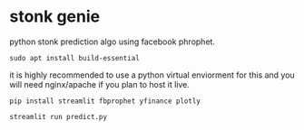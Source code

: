 # stonk genie
python stonk prediction algo using facebook phrophet.

`sudo apt install build-essential`

it is highly recommended to use a python virtual enviorment for this and you will need nginx/apache if you plan to host it live.

`pip install streamlit fbprophet yfinance plotly`

`streamlit run predict.py`
